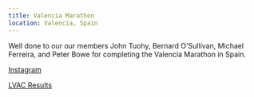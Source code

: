 ```yaml
---
title: Valencia Marathon
location: Valencia, Spain
---
```


Well done to our our members John Tuohy, Bernard O'Sullivan, Michael Ferreira, and Peter Bowe for completing the Valencia Marathon in Spain.

<a href="https://www.instagram.com/p/DDDTDdQuviB/?img_index=1" target="_blank" rel="noopener noreferrer">Instagram</a>

<a href="/_races/2024-12-01-Valencia-Marathon/" target="_blank" rel="noopener noreferrer">LVAC Results</a>
